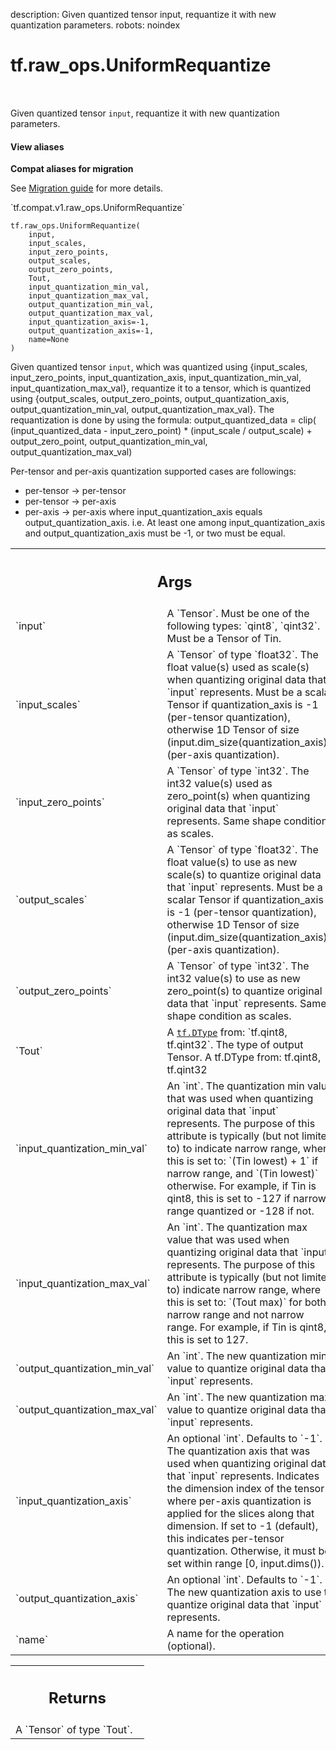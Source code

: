 description: Given quantized tensor input, requantize it with new quantization parameters.
robots: noindex

# tf.raw_ops.UniformRequantize

<!-- Insert buttons and diff -->

<table class="tfo-notebook-buttons tfo-api nocontent" align="left">

</table>



Given quantized tensor `input`, requantize it with new quantization parameters.


<section class="expandable">
  <h4 class="showalways">View aliases</h4>
  <p>
<b>Compat aliases for migration</b>
<p>See
<a href="https://www.tensorflow.org/guide/migrate">Migration guide</a> for
more details.</p>
<p>`tf.compat.v1.raw_ops.UniformRequantize`</p>
</p>
</section>

<pre class="devsite-click-to-copy prettyprint lang-py tfo-signature-link">
<code>tf.raw_ops.UniformRequantize(
    input,
    input_scales,
    input_zero_points,
    output_scales,
    output_zero_points,
    Tout,
    input_quantization_min_val,
    input_quantization_max_val,
    output_quantization_min_val,
    output_quantization_max_val,
    input_quantization_axis=-1,
    output_quantization_axis=-1,
    name=None
)
</code></pre>



<!-- Placeholder for "Used in" -->

Given quantized tensor `input`, which was quantized using {input_scales, input_zero_points, input_quantization_axis, input_quantization_min_val, input_quantization_max_val},
requantize it to a tensor, which is quantized using {output_scales, output_zero_points, output_quantization_axis, output_quantization_min_val, output_quantization_max_val}.
The requantization is done by using the formula:
output_quantized_data = clip(
  (input_quantized_data - input_zero_point) * (input_scale / output_scale) + output_zero_point,
  output_quantization_min_val,
  output_quantization_max_val)

Per-tensor and per-axis quantization supported cases are followings:
* per-tensor -> per-tensor
* per-tensor -> per-axis
* per-axis -> per-axis where input_quantization_axis equals output_quantization_axis.
i.e. At least one among input_quantization_axis and output_quantization_axis must be -1, or two must be equal.

<!-- Tabular view -->
 <table class="responsive fixed orange">
<colgroup><col width="214px"><col></colgroup>
<tr><th colspan="2"><h2 class="add-link">Args</h2></th></tr>

<tr>
<td>
`input`<a id="input"></a>
</td>
<td>
A `Tensor`. Must be one of the following types: `qint8`, `qint32`.
Must be a Tensor of Tin.
</td>
</tr><tr>
<td>
`input_scales`<a id="input_scales"></a>
</td>
<td>
A `Tensor` of type `float32`.
The float value(s) used as scale(s) when quantizing original data that `input` represents.
Must be a scalar Tensor if quantization_axis is -1 (per-tensor quantization), otherwise 1D Tensor of size (input.dim_size(quantization_axis),) (per-axis quantization).
</td>
</tr><tr>
<td>
`input_zero_points`<a id="input_zero_points"></a>
</td>
<td>
A `Tensor` of type `int32`.
The int32 value(s) used as zero_point(s) when quantizing original data that `input` represents.
Same shape condition as scales.
</td>
</tr><tr>
<td>
`output_scales`<a id="output_scales"></a>
</td>
<td>
A `Tensor` of type `float32`.
The float value(s) to use as new scale(s) to quantize original data that `input` represents.
Must be a scalar Tensor if quantization_axis is -1 (per-tensor quantization), otherwise 1D Tensor of size (input.dim_size(quantization_axis),) (per-axis quantization).
</td>
</tr><tr>
<td>
`output_zero_points`<a id="output_zero_points"></a>
</td>
<td>
A `Tensor` of type `int32`.
The int32 value(s) to use as new zero_point(s) to quantize original data that `input` represents.
Same shape condition as scales.
</td>
</tr><tr>
<td>
`Tout`<a id="Tout"></a>
</td>
<td>
A <a href="../../tf/dtypes/DType.md"><code>tf.DType</code></a> from: `tf.qint8, tf.qint32`.
The type of output Tensor. A tf.DType from: tf.qint8, tf.qint32
</td>
</tr><tr>
<td>
`input_quantization_min_val`<a id="input_quantization_min_val"></a>
</td>
<td>
An `int`.
The quantization min value that was used when quantizing original data that `input` represents.
The purpose of this attribute is typically (but not limited to) to indicate narrow range, where this is set to:
`(Tin lowest) + 1` if narrow range, and `(Tin lowest)` otherwise.
For example, if Tin is qint8, this is set to -127 if narrow range quantized or -128 if not.
</td>
</tr><tr>
<td>
`input_quantization_max_val`<a id="input_quantization_max_val"></a>
</td>
<td>
An `int`.
The quantization max value that was used when quantizing original data that `input` represents.
The purpose of this attribute is typically (but not limited to) indicate narrow range, where this is set to:
`(Tout max)` for both narrow range and not narrow range.
For example, if Tin is qint8, this is set to 127.
</td>
</tr><tr>
<td>
`output_quantization_min_val`<a id="output_quantization_min_val"></a>
</td>
<td>
An `int`.
The new quantization min value to quantize original data that `input` represents.
</td>
</tr><tr>
<td>
`output_quantization_max_val`<a id="output_quantization_max_val"></a>
</td>
<td>
An `int`.
The new quantization max value to quantize original data that `input` represents.
</td>
</tr><tr>
<td>
`input_quantization_axis`<a id="input_quantization_axis"></a>
</td>
<td>
An optional `int`. Defaults to `-1`.
The quantization axis that was used when quantizing original data that `input` represents.
Indicates the dimension index of the tensor where per-axis quantization is applied for the slices along that dimension.
If set to -1 (default), this indicates per-tensor quantization. Otherwise, it must be set within range [0, input.dims()).
</td>
</tr><tr>
<td>
`output_quantization_axis`<a id="output_quantization_axis"></a>
</td>
<td>
An optional `int`. Defaults to `-1`.
The new quantization axis to use to quantize original data that `input` represents.
</td>
</tr><tr>
<td>
`name`<a id="name"></a>
</td>
<td>
A name for the operation (optional).
</td>
</tr>
</table>



<!-- Tabular view -->
 <table class="responsive fixed orange">
<colgroup><col width="214px"><col></colgroup>
<tr><th colspan="2"><h2 class="add-link">Returns</h2></th></tr>
<tr class="alt">
<td colspan="2">
A `Tensor` of type `Tout`.
</td>
</tr>

</table>


